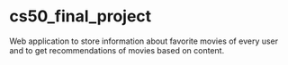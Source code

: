 # cs50_final_project
Web application to store information about favorite movies of every user and to get recommendations of movies based on content.
